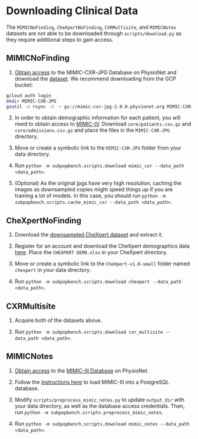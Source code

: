 # Downloading Clinical Data

The `MIMICNoFinding`, `CheXpertNoFinding`, `CXRMultisite`, and `MIMICNotes` datasets are not able to be downloaded through `scripts/download.py` as they require additional steps to gain access.

## MIMICNoFinding

1. [Obtain access](https://mimic-cxr.mit.edu/about/access/) to the MIMIC-CXR-JPG Database on PhysioNet and download the [dataset](https://physionet.org/content/mimic-cxr-jpg/2.0.0/). We recommend downloading from the GCP bucket:

```bash
gcloud auth login
mkdir MIMIC-CXR-JPG
gsutil -m rsync -d -r gs://mimic-cxr-jpg-2.0.0.physionet.org MIMIC-CXR-JPG
```

2. In order to obtain demographic information for each patient, you will need to obtain access to [MIMIC-IV](https://physionet.org/content/mimiciv/). Download `core/patients.csv.gz` and `core/admissions.csv.gz` and place the files in the `MIMIC-CXR-JPG` directory.

3. Move or create a symbolic link to the `MIMIC-CXR-JPG` folder from your data directory.

4. Run `python -m subpopbench.scripts.download mimic_cxr --data_path <data_path>`.

5. (Optional) As the original jpgs have very high resolution, caching the images as downsampled copies might speed things up if you are training a lot of models. In this case, you should run `python -m subpopbench.scripts.cache_mimic_cxr --data_path <data_path>`.

## CheXpertNoFinding

1. Download the [downsampled CheXpert dataset](http://download.cs.stanford.edu/deep/CheXpert-v1.0-small.zip) and extract it.

2. Register for an account and download the CheXpert demographics data [here](https://stanfordaimi.azurewebsites.net/datasets/192ada7c-4d43-466e-b8bb-b81992bb80cf). Place the `CHEXPERT DEMO.xlsx` in your CheXpert directory. 

3. Move or create a symbolic link to the `CheXpert-v1.0-small` folder named `chexpert` in your data directory.

4. Run `python -m subpopbench.scripts.download chexpert --data_path <data_path>`.

## CXRMultisite

1. Acquire both of the datasets above.

2. Run `python -m subpopbench.scripts.download cxr_multisite --data_path <data_path>`.

## MIMICNotes

1. [Obtain access](https://mimic.mit.edu/docs/gettingstarted/) to the [MIMIC-III Database](https://physionet.org/content/mimiciii/) on PhysioNet. 

2. Follow the [instructions here](https://github.com/MIT-LCP/mimic-code/blob/main/mimic-iii/buildmimic/postgres/README.md) to load MIMIC-III into a PostgreSQL database.

3. Modify `scripts/preprocess_mimic_notes.py` to update `output_dir` with your data directory, as well as the database access credentials. Then, run `python -m subpopbench.scripts.preprocess_mimic_notes`.

4. Run `python -m subpopbench.scripts.download mimic_notes --data_path <data_path>`.
